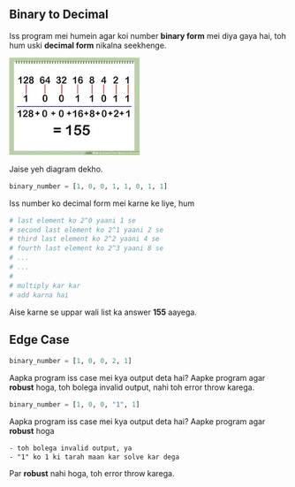 ## Binary to Decimal

Iss program mei humein agar koi number **binary form** mei diya gaya hai, toh hum uski **decimal form** nikalna seekhenge.

![binary](../assets/binary.jpg)

Jaise yeh diagram dekho.

```python
binary_number = [1, 0, 0, 1, 1, 0, 1, 1]
```

Iss number ko decimal form mei karne ke liye, hum

```python
# last element ko 2^0 yaani 1 se
# second last element ko 2^1 yaani 2 se
# third last element ko 2^2 yaani 4 se
# fourth last element ko 2^3 yaani 8 se
# ...
# ...
# 
# multiply kar kar
# add karna hai
```

Aise karne se uppar wali list ka answer **155** aayega.

## Edge Case
```python
binary_number = [1, 0, 0, 2, 1]
```

Aapka program iss case mei kya output deta hai? Aapke program agar **robust** hoga, toh bolega invalid output, nahi toh error throw karega.

```python
binary_number = [1, 0, 0, "1", 1]
```

Aapka program iss case mei kya output deta hai?
Aapke program agar **robust** hoga

    - toh bolega invalid output, ya
    - "1" ko 1 ki tarah maan kar solve kar dega

Par **robust** nahi hoga, toh error throw karega.